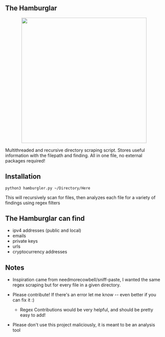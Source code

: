 ## The Hamburglar

<p align="center">
    <img src="res/hamburgler.jpg" width="400"></img>
</p>

Multithreaded and recursive directory scraping script. Stores useful information with the filepath and finding. All in one file, no external packages required! 

## Installation

`python3 hamburgler.py ~/Directory/Here`

This will recursively scan for files, then analyzes each file for a variety of findings using regex filters

## The Hamburglar can find

- ipv4 addresses (public and local)
- emails
- private keys
- urls
- cryptocurrency addresses


## Notes

- Inspiration came from needmorecowbell/sniff-paste, I wanted the same regex scraping but for every file in a given directory. 

- Please contribute! If there's an error let me know -- even better if you can fix it :)
	- Regex Contributions would be very helpful, and should be pretty easy to add!
- Please don't use this project maliciously, it is meant to be an analysis tool
